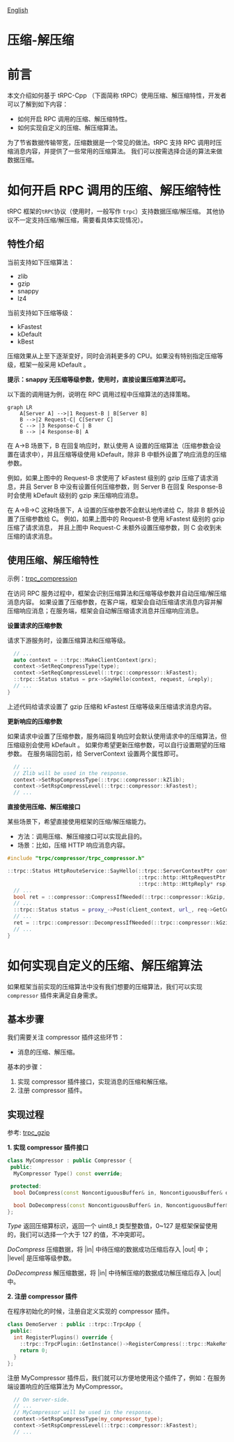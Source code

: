 [English](../en/compression.md)

# 压缩-解压缩

# 前言

本文介绍如何基于 tRPC-Cpp （下面简称 tRPC）使用压缩、解压缩特性，开发者可以了解到如下内容：

* 如何开启 RPC 调用的压缩、解压缩特性。
* 如何实现自定义的压缩、解压缩算法。

为了节省数据传输带宽，压缩数据是一个常见的做法。tRPC 支持 RPC 调用时压缩消息内容，并提供了一些常用的压缩算法。
我们可以按需选择合适的算法来做数据压缩。

# 如何开启 RPC 调用的压缩、解压缩特性

tRPC 框架的`tRPC`协议（使用时，一般写作 `trpc`）支持数据压缩/解压缩。
其他协议不一定支持压缩/解压缩，需要看具体实现情况）。

## 特性介绍

当前支持如下压缩算法：

* zlib
* gzip
* snappy
* lz4

当前支持如下压缩等级：

* kFastest
* kDefault
* kBest

压缩效果从上至下逐渐变好，同时会消耗更多的 CPU。如果没有特别指定压缩等级，框架一般采用 kDefault 。

**提示：snappy 无压缩等级参数，使用时，直接设置压缩算法即可。**

以下面的调用链为例，说明在 RPC 调用过程中压缩算法的选择策略。

```mermaid
graph LR
    A[Server A] -->|1 Request-B | B[Server B]
    B -->|2 Request-C| C[Server C]
    C --> |3 Response-C | B
    B --> |4 Response-B| A
```

在 A->B 场景下，B 在回复响应时，默认使用 A 设置的压缩算法（压缩参数会设置在请求中），并且压缩等级使用 kDefault，除非 B
中额外设置了响应消息的压缩参数。

例如，如果上图中的 Request-B 求使用了 kFastest 级别的 gzip 压缩了请求消息，并且 Server B 中没有设置任何压缩参数，则 Server B
在回复 Response-B 时会使用 kDefault 级别的 gzip 来压缩响应消息。

在 A->B->C 这种场景下，A 设置的压缩参数不会默认地传递给 C，除非 B 额外设置了压缩参数给 C。
例如，如果上图中的 Request-B 使用 kFastest 级别的 gzip 压缩了请求消息， 并且上图中 Request-C 未额外设置压缩参数，则 C
会收到未压缩的请求消息。

## 使用压缩、解压缩特性

示例：[trpc_compression](../../examples/features/trpc_compressor)

在访问 RPC 服务过程中，框架会识别压缩算法和压缩等级参数并自动压缩/解压缩消息内容。
如果设置了压缩参数，在客户端，框架会自动压缩请求消息内容并解压缩响应消息；在服务端，框架会自动解压缩请求消息并压缩响应消息。

**设置请求的压缩参数**

请求下游服务时，设置压缩算法和压缩等级。

```cpp
  // ...
  auto context = ::trpc::MakeClientContext(prx);
  context->SetReqCompressType(type);
  context->SetReqCompressLevel(::trpc::compressor::kFastest);
  ::trpc::Status status = prx->SayHello(context, request, &reply);
  // ...
}
```

上述代码给请求设置了 gzip 压缩和 kFastest 压缩等级来压缩请求消息内容。

**更新响应的压缩参数**

如果请求中设置了压缩参数，服务端回复响应时会默认使用请求中的压缩算法，但压缩级别会使用 kDefault 。
如果你希望更新压缩参数，可以自行设置期望的压缩参数。
在服务端回包前，给 ServerContext 设置两个属性即可。

```cpp
  // ...
  // Zlib will be used in the response.
  context->SetRspCompressType(::trpc::compressor::kZlib);
  context->SetRspCompressLevel(::trpc::compressor::kFastest);
  // ...
```

**直接使用压缩、解压缩接口**

某些场景下，希望直接使用框架的压缩/解压缩能力。
- 方法：调用压缩、解压缩接口可以实现此目的。
- 场景：比如，压缩 HTTP 响应消息内容。

```cpp
#include "trpc/compressor/trpc_compressor.h"

::trpc::Status HttpRouteService::SayHello(::trpc::ServerContextPtr context,
                                          ::trpc::http::HttpRequestPtr req,
                                          ::trpc::http::HttpReply* rsp) {
  // ...
  bool ret = ::compressor::CompressIfNeeded(::trpc::compressor::kGzip, *req->GetMutableNonContiguousBufferContent(), ::trpc::compressor::kDefault);
  // ...
  ::trpc::Status status = proxy_->Post(client_context, url_, req->GetContent(), &rsp->GetContent());
  // ... 
  ret = ::trpc::compressor::DecompressIfNeeded(::trpc::compressor::kGzip, *rsp->GetMutableNonContiguousBufferContent());
  // ...
}
```


# 如何实现自定义的压缩、解压缩算法

如果框架当前实现的压缩算法中没有我们想要的压缩算法，我们可以实现 `compressor` 插件来满足自身需求。

## 基本步骤

我们需要关注 compressor 插件这些环节：
* 消息的压缩、解压缩。

基本的步骤：

1. 实现 compressor 插件接口，实现消息的压缩和解压缩。
2. 注册 compressor 插件。

## 实现过程

参考: [trpc_gzip](../../trpc/compressor/gzip)

**1. 实现 compressor 插件接口**

```cpp
class MyCompressor : public Compressor {
 public:
  MyCompressor Type() const override; 

 protected:
  bool DoCompress(const NoncontiguousBuffer& in, NoncontiguousBuffer& out, LevelType level) override;

  bool DoDecompress(const NoncontiguousBuffer& in, NoncontiguousBuffer& out) override;
};
```

*Type* 返回压缩算标识，返回一个 uint8_t 类型整数值，0~127 是框架保留使用的，我们可以选择一个大于 127 的值，不冲突即可。

*DoCompress* 压缩数据，将 |in| 中待压缩的数据成功压缩后存入 |out| 中； |level| 是压缩等级参数。

*DoDecompress* 解压缩数据，将 |in| 中待解压缩的数据成功解压缩后存入 |out| 中。

**2. 注册 compressor 插件**

在程序初始化的时候，注册自定义实现的 compressor 插件。

```cpp
class DemoServer : public ::trpc::TrpcApp {
 public:
  int RegisterPlugins() override {
    ::trpc::TrpcPlugin::GetInstance()->RegisterCompress(::trpc::MakeRefCounted<MyCompressor>());
    return 0;
  }
};
```

注册 MyCompressor 插件后，我们就可以方便地使用这个插件了，例如：在服务端设置响应的压缩算法为 MyCompressor。

```cpp
  // On server-side.
  // ...
  // MyCompressor will be used in the response.
  context->SetRspCompressType(my_compressor_type);
  context->SetRspCompressLevel(::trpc::compressor::kFastest);
  // ...
```
